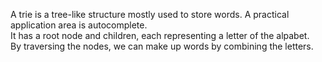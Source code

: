 A trie is a tree-like structure mostly used to store words. A practical application area is autocomplete.  
It has a root node and children, each representing a letter of the alpabet.  
By traversing the nodes, we can make up words by combining the letters. 

